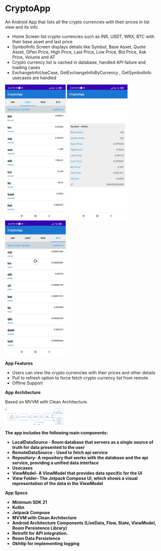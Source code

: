# CryptoApp
An Android App that lists all the crypto currencies with their prices in list view and its info
<ul>
<li>Home Screen list crypto currencies such as INR, USDT, WRX, BTC with their base asset and last price</li>
<li>SymbolInfo Screen displays details like Symbol, Base Asset, Quote Asset, OPen Price, High Price, Last Price, Low Price, Bid Price, Ask Price, Volume and AT</li>
<li>Crypto currency list is cached in database, handled API failure and loading cases</li>
<li>ExchangeInfoUseCase, GetExchangeInfoByCurrency , GetSymbolInfo usecases are handled</li>
</ul>

<img src="screenshots/homeScreen.jpeg" width = "200">  <img src="screenshots/symbolInfo.jpeg" width = "200"> <img src="screenshots/pullRefresh.jpeg" width = "200"> 

<b>App Features</b>
<ul>
<li>Users can view the crypto currencies with their prices and other details</li>
<li>Pull to refresh option to force fetch crypto currency list from remote</li>
<li>Offline Support</li>
</ul>

<b>App Architecture</b>

Based on MVVM with Clean Architecture.

<img src="screenshots/mvvmCleanArchitecture.png" width = "200">

<b>The app includes the following main components:<b>
<ul>
<li>LocalDataSource - Room database that servers as a single source of truth for data presented to the user</li>
<li>RemoteDataSource - Used to fetch api service</li>
<li>Repository- A repository that works with the database and the api service, providing a unified data interface</li>
<li>Usecases</li>
<li>ViewModel- A ViewModel that provides data specific for the UI</li>
<li>View Folder- The Jetpack Compose UI, which shows a visual representation of the data in the ViewModel</li>
</ul>

<b>App Specs</b>
<ul>
<li>Minimum SDK 21</li>
<li>Kotlin</li>
<li>Jetpack Compose</li>
<li>MVVM  with Clean Architecture</li>
<li>Android Architecture Components (LiveData, Flow, State, ViewModel, Room Persistence Library)</li>
<li>Retrofit for API integration.</li>
<li>Room Data Persistence</li>
<li>Okhttp for implementing logging </li>
</ul>
